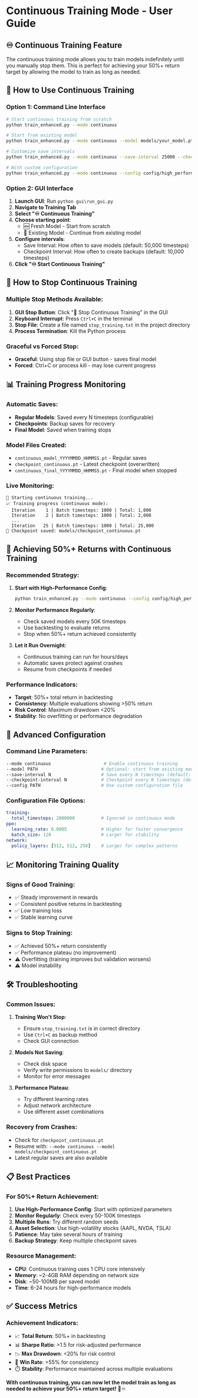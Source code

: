 # Continuous Training Mode - User Guide

## ♾️ **Continuous Training Feature**

The continuous training mode allows you to train models indefinitely until you manually stop them. This is perfect for achieving your 50%+ return target by allowing the model to train as long as needed.

## 🚀 **How to Use Continuous Training**

### **Option 1: Command Line Interface**

```bash
# Start continuous training from scratch
python train_enhanced.py --mode continuous

# Start from existing model
python train_enhanced.py --mode continuous --model models/your_model.pt

# Customize save intervals
python train_enhanced.py --mode continuous --save-interval 25000 --checkpoint-interval 5000

# With custom configuration
python train_enhanced.py --mode continuous --config config/high_performance_config.yaml
```

### **Option 2: GUI Interface**

1. **Launch GUI**: Run `python gui\run_gui.py`
2. **Navigate to Training Tab**
3. **Select "♾️ Continuous Training"**
4. **Choose starting point**:
   - 🆕 Fresh Model - Start from scratch
   - 📂 Existing Model - Continue from existing model
5. **Configure intervals**:
   - Save Interval: How often to save models (default: 50,000 timesteps)
   - Checkpoint Interval: How often to create backups (default: 10,000 timesteps)
6. **Click "♾️ Start Continuous Training"**

## 🛑 **How to Stop Continuous Training**

### **Multiple Stop Methods Available:**

1. **GUI Stop Button**: Click "🛑 Stop Continuous Training" in the GUI
2. **Keyboard Interrupt**: Press `Ctrl+C` in the terminal
3. **Stop File**: Create a file named `stop_training.txt` in the project directory
4. **Process Termination**: Kill the Python process

### **Graceful vs Forced Stop:**
- **Graceful**: Using stop file or GUI button - saves final model
- **Forced**: Ctrl+C or process kill - may lose current progress

## 📊 **Training Progress Monitoring**

### **Automatic Saves:**
- **Regular Models**: Saved every N timesteps (configurable)
- **Checkpoints**: Backup saves for recovery
- **Final Model**: Saved when training stops

### **Model Files Created:**
- `continuous_model_YYYYMMDD_HHMMSS.pt` - Regular saves
- `checkpoint_continuous.pt` - Latest checkpoint (overwritten)
- `continuous_final_YYYYMMDD_HHMMSS.pt` - Final model when stopped

### **Live Monitoring:**
```
🚀 Starting continuous training...
📈 Training progress (continuous mode):
  Iteration    1 | Batch timesteps: 1000 | Total: 1,000
  Iteration    2 | Batch timesteps: 1000 | Total: 2,000
  ...
  Iteration   25 | Batch timesteps: 1000 | Total: 25,000
💾 Checkpoint saved: models/checkpoint_continuous.pt
```

## 🎯 **Achieving 50%+ Returns with Continuous Training**

### **Recommended Strategy:**

1. **Start with High-Performance Config**:
   ```bash
   python train_enhanced.py --mode continuous --config config/high_performance_config.yaml
   ```

2. **Monitor Performance Regularly**:
   - Check saved models every 50K timesteps
   - Use backtesting to evaluate returns
   - Stop when 50%+ return achieved consistently

3. **Let it Run Overnight**:
   - Continuous training can run for hours/days
   - Automatic saves protect against crashes
   - Resume from checkpoints if needed

### **Performance Indicators:**
- **Target**: 50%+ total return in backtesting
- **Consistency**: Multiple evaluations showing >50% return
- **Risk Control**: Maximum drawdown <20%
- **Stability**: No overfitting or performance degradation

## 🔧 **Advanced Configuration**

### **Command Line Parameters:**
```bash
--mode continuous                    # Enable continuous training
--model PATH                        # Optional: start from existing model
--save-interval N                   # Save every N timesteps (default: 50000)
--checkpoint-interval N             # Checkpoint every N timesteps (default: 10000)
--config PATH                       # Use custom configuration file
```

### **Configuration File Options:**
```yaml
training:
  total_timesteps: 2000000          # Ignored in continuous mode
ppo:
  learning_rate: 0.0005             # Higher for faster convergence
  batch_size: 128                   # Larger for stability
network:
  policy_layers: [512, 512, 256]    # Larger for complex patterns
```

## 📈 **Monitoring Training Quality**

### **Signs of Good Training:**
- ✅ Steady improvement in rewards
- ✅ Consistent positive returns in backtesting
- ✅ Low training loss
- ✅ Stable learning curve

### **Signs to Stop Training:**
- ✅ Achieved 50%+ return consistently
- ✅ Performance plateau (no improvement)
- ⚠️ Overfitting (training improves but validation worsens)
- ⚠️ Model instability

## 🛠 **Troubleshooting**

### **Common Issues:**

1. **Training Won't Stop**:
   - Ensure `stop_training.txt` is in correct directory
   - Use `Ctrl+C` as backup method
   - Check GUI connection

2. **Models Not Saving**:
   - Check disk space
   - Verify write permissions to `models/` directory
   - Monitor for error messages

3. **Performance Plateau**:
   - Try different learning rates
   - Adjust network architecture
   - Use different asset combinations

### **Recovery from Crashes:**
- Check for `checkpoint_continuous.pt`
- Resume with: `--mode continuous --model models/checkpoint_continuous.pt`
- Latest regular saves are also available

## 📋 **Best Practices**

### **For 50%+ Return Achievement:**
1. **Use High-Performance Config**: Start with optimized parameters
2. **Monitor Regularly**: Check every 50-100K timesteps
3. **Multiple Runs**: Try different random seeds
4. **Asset Selection**: Use high-volatility stocks (AAPL, NVDA, TSLA)
5. **Patience**: May take several hours of training
6. **Backup Strategy**: Keep multiple checkpoint saves

### **Resource Management:**
- **CPU**: Continuous training uses 1 CPU core intensively
- **Memory**: ~2-4GB RAM depending on network size
- **Disk**: ~50-100MB per saved model
- **Time**: 6-24 hours for high-performance models

## ✅ **Success Metrics**

### **Achievement Indicators:**
- 📈 **Total Return**: 50%+ in backtesting
- 📊 **Sharpe Ratio**: >1.5 for risk-adjusted performance
- 📉 **Max Drawdown**: <20% for risk control
- 🎯 **Win Rate**: >55% for consistency
- ⏱️ **Stability**: Performance maintained across multiple evaluations

**With continuous training, you can now let the model train as long as needed to achieve your 50%+ return target!** 🎯♾️